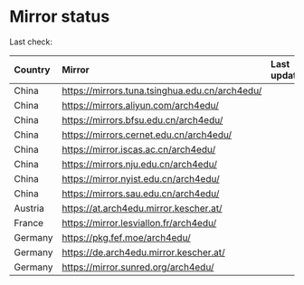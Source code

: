 <script src="./time.js"></script>
# Mirror status
Last check: <script type="text/javascript">localize(1706008545.3879337);</script>

|Country|Mirror|Last update|
|:------|:-----|:----------|
|China|https://mirrors.tuna.tsinghua.edu.cn/arch4edu/|<script type="text/javascript">localize(1705991755);</script>|
|China|https://mirrors.aliyun.com/arch4edu/|<script type="text/javascript">localize(1705948332);</script>|
|China|https://mirrors.bfsu.edu.cn/arch4edu/|<script type="text/javascript">localize(1705991755);</script>|
|China|https://mirrors.cernet.edu.cn/arch4edu/|<script type="text/javascript">localize(1705991755);</script>|
|China|https://mirror.iscas.ac.cn/arch4edu/|<script type="text/javascript">localize(1705948332);</script>|
|China|https://mirrors.nju.edu.cn/arch4edu/|<script type="text/javascript">localize(1705948332);</script>|
|China|https://mirror.nyist.edu.cn/arch4edu/|<script type="text/javascript">localize(1705948332);</script>|
|China|https://mirrors.sau.edu.cn/arch4edu/|<script type="text/javascript">localize(1705991755);</script>|
|Austria|https://at.arch4edu.mirror.kescher.at/|<script type="text/javascript">localize(1705991755);</script>|
|France|https://mirror.lesviallon.fr/arch4edu/|<script type="text/javascript">localize(1705991755);</script>|
|Germany|https://pkg.fef.moe/arch4edu/|<script type="text/javascript">localize(1705991755);</script>|
|Germany|https://de.arch4edu.mirror.kescher.at/|<script type="text/javascript">localize(1705991755);</script>|
|Germany|https://mirror.sunred.org/arch4edu/|<script type="text/javascript">localize(1705991755);</script>|

<script src="./tablefilter/tablefilter.js"></script>
<script src="./table.js"></script>